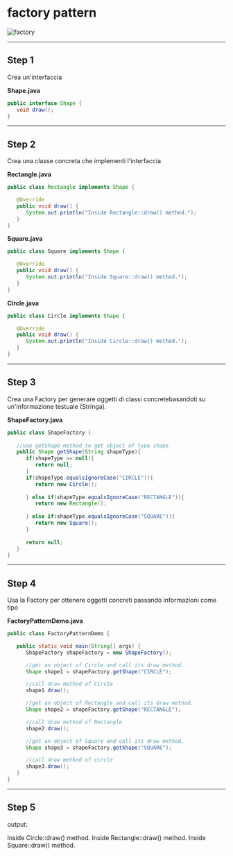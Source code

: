 # factory pattern

![factory](https://raw.githubusercontent.com/maboglia/CorsoJava/master/appunti/img/dao_pattern_uml_diagram.jpeg)

---

## Step 1

Crea un'interfaccia

**Shape.java**
```java
public interface Shape {
   void draw();
}
```

---

## Step 2

Crea una classe concreta che implementi l'interfaccia

**Rectangle.java**

```java
public class Rectangle implements Shape {

   @Override
   public void draw() {
      System.out.println("Inside Rectangle::draw() method.");
   }
}
```

**Square.java**

```java
public class Square implements Shape {

   @Override
   public void draw() {
      System.out.println("Inside Square::draw() method.");
   }
}
```

**Circle.java**

```java
public class Circle implements Shape {

   @Override
   public void draw() {
      System.out.println("Inside Circle::draw() method.");
   }
}
```

---

## Step 3

Crea una Factory per generare oggetti di classi concretebasandoti su un'informazione testuale (Stringa).

**ShapeFactory.java**

```java
public class ShapeFactory {
	
   //use getShape method to get object of type shape 
   public Shape getShape(String shapeType){
      if(shapeType == null){
         return null;
      }		
      if(shapeType.equalsIgnoreCase("CIRCLE")){
         return new Circle();
         
      } else if(shapeType.equalsIgnoreCase("RECTANGLE")){
         return new Rectangle();
         
      } else if(shapeType.equalsIgnoreCase("SQUARE")){
         return new Square();
      }
      
      return null;
   }
}
```

---

## Step 4

Usa la Factory per ottenere oggetti concreti passando informazioni come tipo


**FactoryPatternDemo.java**

```java
public class FactoryPatternDemo {

   public static void main(String[] args) {
      ShapeFactory shapeFactory = new ShapeFactory();

      //get an object of Circle and call its draw method.
      Shape shape1 = shapeFactory.getShape("CIRCLE");

      //call draw method of Circle
      shape1.draw();

      //get an object of Rectangle and call its draw method.
      Shape shape2 = shapeFactory.getShape("RECTANGLE");

      //call draw method of Rectangle
      shape2.draw();

      //get an object of Square and call its draw method.
      Shape shape3 = shapeFactory.getShape("SQUARE");

      //call draw method of circle
      shape3.draw();
   }
}
```

---

## Step 5

output:

Inside Circle::draw() method.
Inside Rectangle::draw() method.
Inside Square::draw() method.
